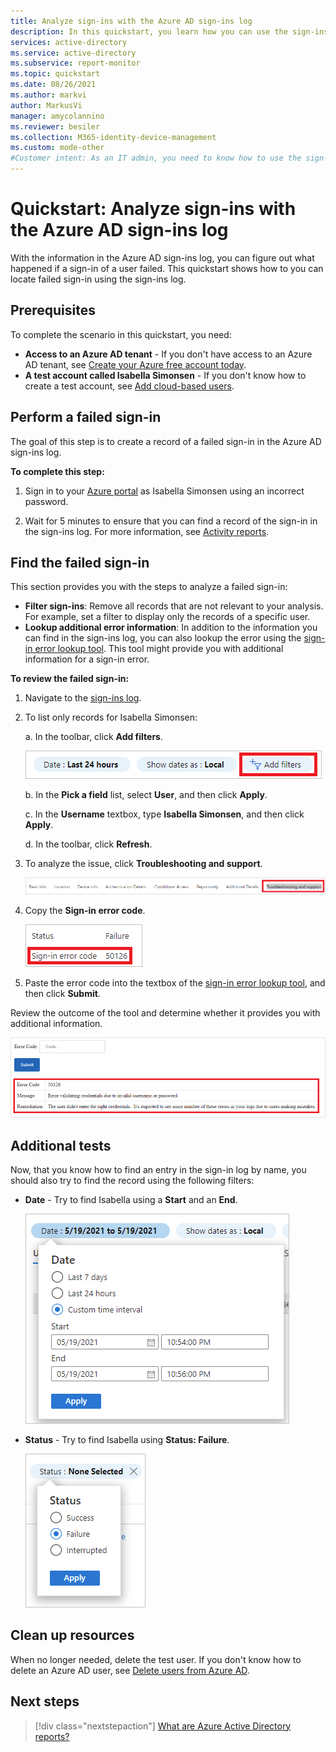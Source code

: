 ```yaml
---
title: Analyze sign-ins with the Azure AD sign-ins log
description: In this quickstart, you learn how you can use the sign-ins log to determine the reason for a failed sign-in to Azure AD.
services: active-directory
ms.service: active-directory
ms.subservice: report-monitor
ms.topic: quickstart
ms.date: 08/26/2021
ms.author: markvi
author: MarkusVi
manager: amycolannino
ms.reviewer: besiler
ms.collection: M365-identity-device-management
ms.custom: mode-other
#Customer intent: As an IT admin, you need to know how to use the sign-ins log so that you can fix sign-in issues.
---
```

# Quickstart: Analyze sign-ins with the Azure AD sign-ins log 

With the information in the Azure AD sign-ins log, you can figure out what happened if a sign-in of a user failed. This quickstart shows how to you can locate failed sign-in using the sign-ins log.


## Prerequisites

To complete the scenario in this quickstart, you need:

- **Access to an Azure AD tenant** - If you don't have access to an Azure AD tenant, see [Create your Azure free account today](https://azure.microsoft.com/free/?WT.mc_id=A261C142F). 
- **A test account called Isabella Simonsen** - If you don't know how to create a test account, see [Add cloud-based users](../fundamentals/add-users-azure-active-directory.md#add-a-new-user).

## Perform a failed sign-in

The goal of this step is to create a record of a failed sign-in in the Azure AD sign-ins log.

**To complete this step:**

1. Sign in to your [Azure portal](https://portal.azure.com/) as Isabella Simonsen using an incorrect password.

2. Wait for 5 minutes to ensure that you can find a record of the sign-in in the sign-ins log. For more information, see [Activity reports](reference-reports-latencies.md#activity-reports).



## Find the failed sign-in

This section provides you with the steps to analyze a failed sign-in:

- **Filter sign-ins**: Remove all records that are not relevant to your analysis. For example, set a filter to display only the records of a specific user.
- **Lookup additional error information**: In addition to the information you can find in the sign-ins log, you can also lookup the error using the [sign-in error lookup tool](https://login.microsoftonline.com/error). This tool might provide you with additional information for a sign-in error. 


**To review the failed sign-in:**

1. Navigate to the [sign-ins log](https://portal.azure.com/#blade/Microsoft_AAD_IAM/ActiveDirectoryMenuBlade/SignIns).

2. To list only records for Isabella Simonsen:

    a. In the toolbar, click **Add filters**.
    
    ![Add user filter](./media/quickstart-analyze-sign-in/add-filters.png)   

    b. In the **Pick a field** list, select **User**, and then click **Apply**.

    c. In the **Username** textbox, type **Isabella Simonsen**, and then click **Apply**.

    d. In the toolbar, click **Refresh**.

3. To analyze the issue, click **Troubleshooting and support**.

    ![Add filter](./media/quickstart-analyze-sign-in/troubleshooting-and-support.png)   

4. Copy the **Sign-in error code**.

    ![Sign-in error code](./media/quickstart-analyze-sign-in/sign-in-error-code.png)   


5. Paste the error code into the textbox of the [sign-in error lookup tool](https://login.microsoftonline.com/error), and then click **Submit**.

Review the outcome of the tool and determine whether it provides you with additional information.

![Error code lookup tool](./media/concept-all-sign-ins/error-code-lookup-tool.png)


## Additional tests

Now, that you know how to find an entry in the sign-in log by name, you should also try to find the record using the following filters:

- **Date** - Try to find Isabella using a **Start** and an **End**.

    ![Date filter](./media/quickstart-analyze-sign-in/start-and-end-filter.png)

- **Status** - Try to find Isabella using **Status: Failure**.

    ![Status failure](./media/quickstart-analyze-sign-in/status-failure.png)




## Clean up resources

When no longer needed, delete the test user. If you don't know how to delete an Azure AD user, see [Delete users from Azure AD](../fundamentals/add-users-azure-active-directory.md#delete-a-user).

## Next steps

> [!div class="nextstepaction"]
> [What are Azure Active Directory reports?](overview-reports.md)
